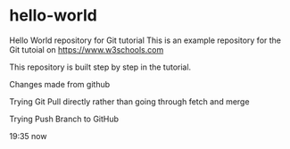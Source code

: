 # hello-world
Hello World repository for Git tutorial
This is an example repository for the Git tutoial on https://www.w3schools.com

This repository is built step by step in the tutorial.

Changes made from github

Trying Git Pull directly rather than going through fetch and merge

Trying Push Branch to GitHub

19:35 now